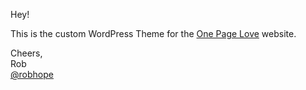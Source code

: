 Hey!

This is the custom WordPress Theme for the [One Page Love](https://onepagelove.com) website.  

Cheers,  
Rob  
[@robhope](https://twitter.com/robhope)